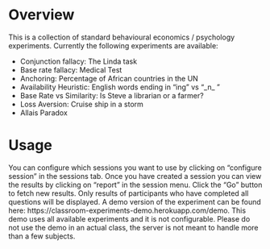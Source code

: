 <h1>Overview</h1>

This is a collection of standard behavioural economics / psychology experiments. 
Currently the following experiments are available:
* Conjunction fallacy: The Linda task
* Base rate fallacy: Medical Test
* Anchoring: Percentage of African countries in the UN
* Availability Heuristic: English words ending in “ing” vs “\_n\_ ”
* Base Rate vs Similarity: Is Steve a librarian or a farmer?
* Loss Aversion: Cruise ship in a storm
* Allais Paradox


<h1>Usage</h1>
You can configure which sessions you want to use by clicking on “configure session” in the sessions tab.
Once you have created a session you can view the results by clicking on “report” in the session menu.
Click the “Go” button to fetch new results. Only results of participants who have completed all questions will be displayed.
A demo version of the experiment can be found here: https://classroom-experiments-demo.herokuapp.com/demo.
This demo uses all available experiments and it is not configurable.
Please do not use the demo in an actual class, the server is not meant to handle more than a few subjects.

